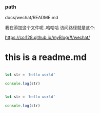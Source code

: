 
### path 

docs/wechat/README.md

我在添加这个文件呢..哈哈哈
访问路径就是这个:

https://col128.github.io/myBlog/#/wechat/


# this is a readme.md
``` javascript

let str = 'hello world'

console.log(str)

```

``` javascript

let str = 'hello world'

console.log(str)

```

